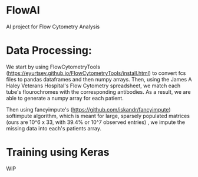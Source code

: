 # FlowAI
AI project for Flow Cytometry Analysis

# Data Processing:
We start by using FlowCytometryTools (https://eyurtsev.github.io/FlowCytometryTools/install.html) to convert fcs files to pandas dataframes and then numpy arrays.
Then, using the James A Haley Veterans Hospital's Flow Cytometry spreadsheet, we match each tube's flourochromes with the corresponding antibodies.  As a result, we are able to generate a numpy array for each patient.

Then using fancyimpute's (https://github.com/iskandr/fancyimpute) softimpute algorithm, which is meant for large, sparsely populated matrices (ours are 10^6 x 33, with 39.4% or 10^7 observed entries) , we impute the missing data into each's patients array.

# Training using Keras
WIP
